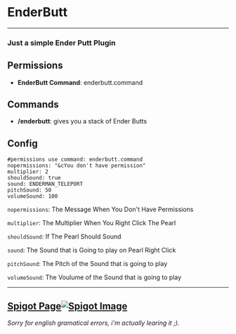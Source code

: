 EnderButt
=========

* * *

### Just a simple Ender Putt Plugin

  

Permissions
-----------

*   **EnderButt Command**: enderbutt.command

  

Commands
--------

*   **/enderbutt**: gives you a stack of Ender Butts

  

Config
------
~~~
#permissions use command: enderbutt.command
nopermissions: "&cYou don't have permission"
multiplier: 2
shouldSound: true
sound: ENDERMAN_TELEPORT
pitchSound: 50
volumeSound: 100
~~~

`nopermissions`: The Message When You Don't Have Permissions 
  
`multiplier`: The Multiplier When You Right Click The Pearl  
  
`shouldSound`: If The Pearl Should Sound  
  
`sound`: The Sound that is Going to play on Pearl Right Click 
  
`pitchSound`: The Pitch of the Sound that is going to play  
  
`volumeSound`: The Voulume of the Sound that is going to play  
  
---
[**Spigot Page**![Spigot Image](https://hub.spigotmc.org/stash/projects/SPIGOT/avatar.png?s=256&v=1414747392000)](https://www.spigotmc.org/resources/ender-butt.95453/)
---
*Sorry for english gramatical errors, i'm actually learing it ;).*
